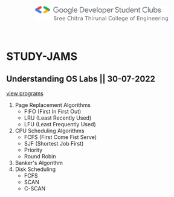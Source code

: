 <center><img src="https://raw.githubusercontent.com/GDSC-SCTCE/GDSC-SCTCE/main/assets/Color-Left%20Aligned.png" style="width:70%"></center> <br><br>

# STUDY-JAMS

## Understanding OS Labs || 30-07-2022

[view programs](https://github.com/GDSC-SCTCE/STUDY-JAMS/)

1. Page Replacement Algorithms
    * FIFO (First In First Out)
    * LRU (Least Recently Used)
    * LFU (Least Frequently Used)
3. CPU Scheduling Algorithms
    * FCFS (First Come Fist Serve)
    * SJF (Shortest Job First)
    * Priority
    * Round Robin
4. Banker's Algorithm
5. Disk Scheduling
    * FCFS
    * SCAN
    * C-SCAN
    
